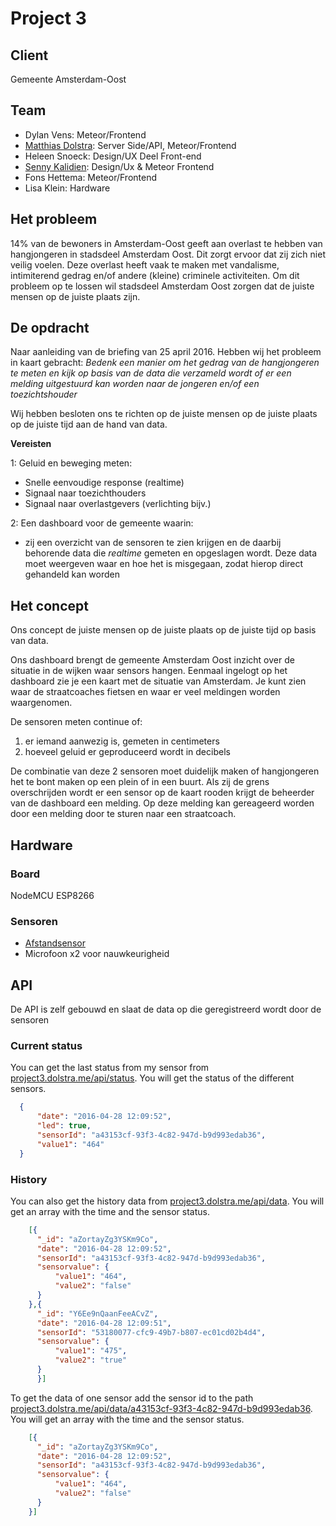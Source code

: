 # Project 3

## Client
Gemeente Amsterdam-Oost

## Team
- Dylan Vens: Meteor/Frontend
- [Matthias Dolstra](http://dolstra/me): Server Side/API, Meteor/Frontend
- Heleen Snoeck: Design/UX Deel Front-end
- [Senny Kalidien](http://directzichtbaar.nl): Design/Ux & Meteor Frontend
- Fons Hettema: Meteor/Frontend
- Lisa Klein: Hardware

## Het probleem
14% van de bewoners in Amsterdam-Oost geeft aan overlast te hebben van hangjongeren in stadsdeel Amsterdam Oost. Dit zorgt ervoor dat zij zich niet veilig voelen. Deze overlast heeft vaak te maken met vandalisme, intimiterend gedrag en/of andere (kleine) criminele activiteiten. Om dit probleem op te lossen wil stadsdeel Amsterdam Oost zorgen dat de juiste mensen op de juiste plaats zijn. 


## De opdracht
Naar aanleiding van de briefing van 25 april 2016. Hebben wij het probleem in kaart gebracht:
*Bedenk een manier om het gedrag van de hangjongeren te meten en kijk op basis van de data die verzameld wordt of er een melding uitgestuurd kan worden naar de jongeren en/of een toezichtshouder*

Wij hebben besloten ons te richten op de juiste mensen op de juiste plaats op de juiste tijd aan de hand van data. 

**Vereisten**

1: Geluid en beweging meten:
- Snelle eenvoudige response (realtime)
- Signaal naar toezichthouders
- Signaal naar overlastgevers (verlichting bijv.)

2: Een dashboard voor de gemeente waarin:
- zij een overzicht van de sensoren te zien krijgen en de daarbij behorende data die *realtime* gemeten en opgeslagen wordt. Deze data moet weergeven waar en hoe het is misgegaan, zodat hierop direct gehandeld kan worden


## Het concept
Ons concept de juiste mensen op de juiste plaats op de juiste tijd op basis van data.

Ons dashboard brengt de gemeente Amsterdam Oost inzicht over de situatie in de wijken waar sensors hangen. 
Eenmaal ingelogt op het dashboard zie je een kaart met de situatie van Amsterdam.
Je kunt zien waar de straatcoaches fietsen en waar er veel meldingen worden waargenomen. 

De sensoren meten continue of:
1. er iemand aanwezig is, gemeten in centimeters
2. hoeveel geluid er geproduceerd wordt in decibels

De combinatie van deze 2 sensoren moet duidelijk maken of hangjongeren het te bont maken op een plein of in een buurt. Als zij de grens overschrijden wordt er een sensor op de kaart rooden krijgt de beheerder van de dashboard een melding. Op deze melding kan gereageerd worden door een melding door te sturen naar een straatcoach.


## Hardware

### Board
NodeMCU ESP8266

### Sensoren
- [Afstandsensor](http://www.hackerstore.nl/Artikel/95)
- Microfoon x2 voor nauwkeurigheid

## API
De API is zelf gebouwd en slaat de data op die geregistreerd wordt door de sensoren

### Current status
You can get the last status from my sensor from [project3.dolstra.me/api/status](http://project3.dolstra.me/api/status/). You will get the status of the different sensors.

```json
  {
      "date": "2016-04-28 12:09:52",
      "led": true,
      "sensorId": "a43153cf-93f3-4c82-947d-b9d993edab36",
      "value1": "464"
  }
```

### History

You can also get the history data from [project3.dolstra.me/api/data](http://project3.dolstra.me/api/data). You will get an array with the time and the sensor status.

```json
    [{
      "_id": "aZortayZg3YSKm9Co",
      "date": "2016-04-28 12:09:52",
      "sensorId": "a43153cf-93f3-4c82-947d-b9d993edab36",
      "sensorvalue": {
          "value1": "464",
          "value2": "false"
      }       
    },{
      "_id": "Y6Ee9nQaanFeeACvZ",
      "date": "2016-04-28 12:09:51",
      "sensorId": "53180077-cfc9-49b7-b807-ec01cd02b4d4",
      "sensorvalue": {
          "value1": "475",
          "value2": "true"
      }
      }]
```

To get the data of one sensor add the sensor id to the path [project3.dolstra.me/api/data/a43153cf-93f3-4c82-947d-b9d993edab36](http://project3.dolstra.me/api/data/a43153cf-93f3-4c82-947d-b9d993edab36). You will get an array with the time and the sensor status.

```json
    [{
      "_id": "aZortayZg3YSKm9Co",
      "date": "2016-04-28 12:09:52",
      "sensorId": "a43153cf-93f3-4c82-947d-b9d993edab36",
      "sensorvalue": {
          "value1": "464",
          "value2": "false"
      }       
    }]
```
